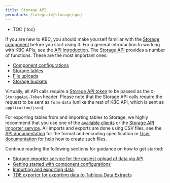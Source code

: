 ```yaml
---
title: Storage API
permalink: /integrate/storage/api/
---
```


* TOC
{:toc}

If you are new to KBC, you should make yourself familiar with
the [Storage component](https://help.keboola.com/storage/) before you start using it.
For a general introduction to working with KBC APIs, see the [API Introduction](/overview/api/).
The [Storage API](http://docs.keboola.apiary.io/) provides a number of functions. These are the most important ones:

- [Component configurations](http://docs.keboola.apiary.io/#reference/component-configurations/)
- [Storage tables](http://docs.keboola.apiary.io/#reference/tables)
- [File uploads](http://docs.keboola.apiary.io/#reference/files)
- [Storage buckets](http://docs.keboola.apiary.io/#reference/buckets)

Virtually, all API calls require a [Storage API token](https://help.keboola.com/storage/tokens/) to
be passed as the `X-StorageApi-Token` header.
Please note that the Storage API calls require the request to be sent
as `form-data` (unlike the rest of KBC API, which is sent as `application/json`).

For exporting tables from and importing tables to Storage, we highly recommend that you use one of the
[available clients](/integrate/storage/) or the [Storage API Importer service](/integrate/storage/api/importer/).
All imports and exports are done using CSV files, see
the [API documentation](http://docs.keboola.apiary.io/#reference/csv-files-formats) for the format
and encoding specification or
[User documentation](https://help.keboola.com/storage/tables/csv-files/) for help how to create such files.

Continue reading the following sections for guidance on how to get started:

- [Storage importer service for the easiest upload of data via API](/integrate/storage/api/importer/)
- [Getting started with component configurations](/integrate/storage/api/configurations/)
- [Importing and exporting data](/integrate/storage/api/import-export/)
- [TDE exporter for exporting data to Tableau Data Extracts](/integrate/storage/api/tde-exporter/)
